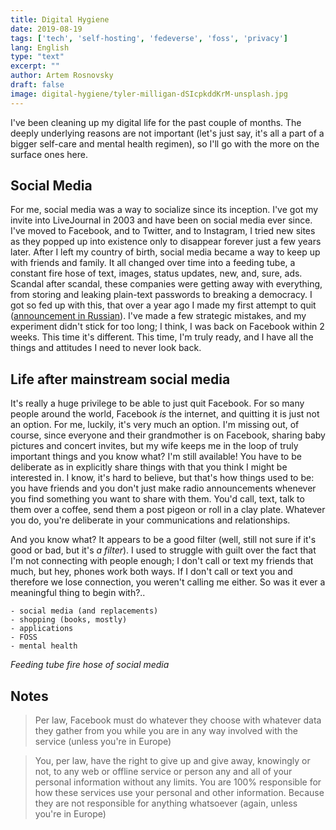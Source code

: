 ```yaml
---
title: Digital Hygiene
date: 2019-08-19
tags: ['tech', 'self-hosting', 'fedeverse', 'foss', 'privacy']
lang: English
type: "text"
excerpt: ""
author: Artem Rosnovsky
draft: false
image: digital-hygiene/tyler-milligan-dSIcpkddKrM-unsplash.jpg
---
```


I've been cleaning up my digital life for the past couple of months. The deeply underlying reasons are not important (let's just say, it's all a part of a bigger self-care and mental health regimen), so I'll go with the more on the surface ones here.

## Social Media

For me, social media was a way to socialize since its inception. I've got my invite into LiveJournal in 2003 and have been on social media ever since. I've moved to Facebook, and to Twitter, and to Instagram, I tried new sites as they popped up into existence only to disappear forever just a few years later. After I left my country of birth, social media became a way to keep up with friends and family. It all changed over time into a feeding tube, a constant fire hose of text, images, status updates, new, and, sure, ads. Scandal after scandal, these companies were getting away with everything, from storing and leaking plain-text passwords to breaking a democracy. I got so fed up with this, that over a year ago I made my first attempt to quit ([announcement in Russian](https://podtema.com/blog/2018/04/02/rosnovsky-park-second-coming/)). I've made a few strategic mistakes, and my experiment didn't stick for too long; I think, I was back on Facebook within 2 weeks. This time it's different. This time, I'm truly ready, and I have all the things and attitudes I need to never look back.

## Life after mainstream social media

It's really a huge privilege to be able to just quit Facebook. For so many people around the world, Facebook *is* the internet, and quitting it is just not an option. For me, luckily, it's very much an option. I'm missing out, of course, since everyone and their grandmother is on Facebook, sharing baby pictures and concert invites, but my wife keeps me in the loop of truly important things and you know what? I'm still available! You have to be deliberate as in explicitly share things with that you think I might be interested in. I know, it's hard to believe, but that's how things used to be: you have friends and you don't just make radio announcements whenever you find something you want to share with them. You'd call, text, talk to them over a coffee, send them a post pigeon or roll in a clay plate. Whatever you do, you're deliberate in your communications and relationships.

And you know what? It appears to be a good filter (well, still not sure if it's good or bad, but it's *a filter*). I used to struggle with guilt over the fact that I'm not connecting with people enough; I don't call or text my friends that much, but hey, phones work both ways. If I don't call or text you and therefore we lose connection, you weren't calling me either. So was it ever a meaningful thing to begin with?..


    - social media (and replacements)
    - shopping (books, mostly)
    - applications
    - FOSS
    - mental health

_Feeding tube fire hose of social media_

## Notes

> Per law, Facebook must do whatever they choose with whatever data they gather from you while you are in any way involved with the service (unless you're in Europe)

> You, per law, have the right to give up and give away, knowingly or not, to any web or offline service or person any and all of your personal information without any limits. You are 100% responsible for how these services use your personal and other information. Because they are not responsible for anything whatsoever (again, unless you're in Europe)
